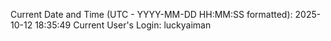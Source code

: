 Current Date and Time (UTC - YYYY-MM-DD HH:MM:SS formatted): 2025-10-12 18:35:49
Current User's Login: luckyaiman
